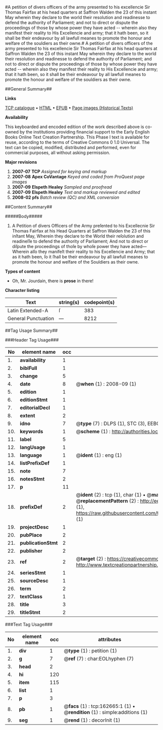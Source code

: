 #A petition of divers officers of the army presented to his excellencie Sir Thomas Fairfax at his head quarters at Saffron Walden the 23 of this instant May wherein they declare to the world their resolution and readinesse to defend the authority of Parliament; and not to direct or dispute the proceedings of those by whose power they have acted -- wherein also they manifest their reality to His Excellencie and army; that it hath been, so it shall be their endeavour by all lawfull meanes to promote the honour and welfare of the souldiers as their owne.#
A petition of divers officers of the army presented to his excellencie Sir Thomas Fairfax at his head quarters at Saffron Walden the 23 of this instant May wherein they declare to the world their resolution and readinesse to defend the authority of Parliament; and not to direct or dispute the proceedings of those by whose power they have acted -- wherein also they manifest their reality to His Excellencie and army; that it hath been, so it shall be their endeavour by all lawfull meanes to promote the honour and welfare of the souldiers as their owne.

##General Summary##

**Links**

[TCP catalogue](http://www.ota.ox.ac.uk/tcp/)  • 
[HTML](http://tei.it.ox.ac.uk/tcp/Texts-HTML/free/A90/A90577.html)  • 
[EPUB](http://tei.it.ox.ac.uk/tcp/Texts-EPUB/free/A90/A90577.epub) • 
[Page images (Historical Texts)](https://data.historicaltexts.jisc.ac.uk/view?pubId=eebo-99869230e&pageId=eebo-99869230e-162665-1)

**Availability**

This keyboarded and encoded edition of the
	       work described above is co-owned by the institutions
	       providing financial support to the Early English Books
	       Online Text Creation Partnership. This Phase I text is
	       available for reuse, according to the terms of Creative
	       Commons 0 1.0 Universal. The text can be copied,
	       modified, distributed and performed, even for
	       commercial purposes, all without asking permission.

**Major revisions**

1. __2007-07__ __TCP__ *Assigned for keying and markup*
1. __2007-08__ __Apex CoVantage__ *Keyed and coded from ProQuest page images*
1. __2007-09__ __Elspeth Healey__ *Sampled and proofread*
1. __2007-09__ __Elspeth Healey__ *Text and markup reviewed and edited*
1. __2008-02__ __pfs__ *Batch review (QC) and XML conversion*

##Content Summary##

#####Body#####

1. A Petition of divers Officers of the Army preſented to his Excellecnie Sir Thomas Fairfax at his Head Quarters at Saffron Walden the 23 of this inſtant May, Wherein they declare to the World their reſolution and readineſſe to defend the authority of Parliament; And not to direct or diſpute the proceedings of thoſe by whoſe power they have acted—Wherein alſo they manifeſt their reality to his Excellencie and Army; that as it hath been, ſo it ſhall be their endeavour by all lawfull meanes to promote the honour and welfare of the Souldiers as their owne.

**Types of content**

  * Oh, Mr. Jourdain, there is **prose** in there!

**Character listing**


|Text|string(s)|codepoint(s)|
|---|---|---|
|Latin Extended-A|ſ|383|
|General Punctuation|—|8212|

##Tag Usage Summary##

###Header Tag Usage###

|No|element name|occ|attributes|
|---|---|---|---|
|1.|__availability__|1||
|2.|__biblFull__|1||
|3.|__change__|5||
|4.|__date__|8| @__when__ (1) : 2008-09 (1)|
|5.|__edition__|1||
|6.|__editionStmt__|1||
|7.|__editorialDecl__|1||
|8.|__extent__|2||
|9.|__idno__|7| @__type__ (7) : DLPS (1), STC (3), EEBO-CITATION (1), PROQUEST (1), VID (1)|
|10.|__keywords__|1| @__scheme__ (1) : http://authorities.loc.gov/ (1)|
|11.|__label__|5||
|12.|__langUsage__|1||
|13.|__language__|1| @__ident__ (1) : eng (1)|
|14.|__listPrefixDef__|1||
|15.|__note__|7||
|16.|__notesStmt__|2||
|17.|__p__|11||
|18.|__prefixDef__|2| @__ident__ (2) : tcp (1), char (1)  •  @__matchPattern__ (2) : ([0-9\-]+):([0-9IVX]+) (1), (.+) (1)  •  @__replacementPattern__ (2) : http://eebo.chadwyck.com/downloadtiff?vid=$1&page=$2 (1), https://raw.githubusercontent.com/textcreationpartnership/Texts/master/tcpchars.xml#$1 (1)|
|19.|__projectDesc__|1||
|20.|__pubPlace__|2||
|21.|__publicationStmt__|2||
|22.|__publisher__|2||
|23.|__ref__|2| @__target__ (2) : https://creativecommons.org/publicdomain/zero/1.0/ (1), http://www.textcreationpartnership.org/docs/. (1)|
|24.|__seriesStmt__|1||
|25.|__sourceDesc__|1||
|26.|__term__|2||
|27.|__textClass__|1||
|28.|__title__|3||
|29.|__titleStmt__|2||


###Text Tag Usage###

|No|element name|occ|attributes|
|---|---|---|---|
|1.|__div__|1| @__type__ (1) : petition (1)|
|2.|__g__|7| @__ref__ (7) : char:EOLhyphen (7)|
|3.|__head__|2||
|4.|__hi__|120||
|5.|__item__|115||
|6.|__list__|1||
|7.|__p__|3||
|8.|__pb__|1| @__facs__ (1) : tcp:162665:1 (1)  •  @__rendition__ (1) : simple:additions (1)|
|9.|__seg__|1| @__rend__ (1) : decorInit (1)|
